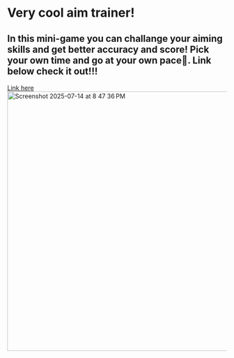 # Very cool aim trainer!
## In this mini-game you can challange your aiming skills and get better accuracy and score! Pick your own time and go at your own pace💯. Link below check it out!!!
[Link here](https://uladl.github.io/5days5projectsDAY5/)
<img width="586" height="596" alt="Screenshot 2025-07-14 at 8 47 36 PM" src="https://github.com/user-attachments/assets/a446da41-a36e-48bc-bd15-cbbdad4203c5" />
